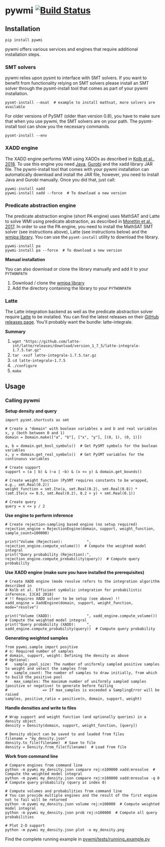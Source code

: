 # pywmi [![Build Status](https://travis-ci.org/samuelkolb/pywmi.svg?branch=master)](https://travis-ci.org/samuelkolb/pywmi)
## Installation

    pip install pywmi

pywmi offers various services and engines that require additional installation steps.

### SMT solvers
pywmi relies upon pysmt to interface with SMT solvers. If you want to benefit from functionality relying on SMT solvers
please install an SMT solver through the pysmt-install tool that comes as part of your pywmi installation.

    pysmt-install --msat  # example to install mathsat, more solvers are available
    
For older versions of PySMT (older than version 0.8), you have to make sure that when you use pywmi, the SMT solvers are on your path.
The pysmt-install tool can show you the necessary commands.

    pysmt-install --env

### XADD engine
The XADD engine performs WMI using XADDs as described in [Kolb et al., 2018](https://www.ijcai.org/proceedings/2018/698).
To use this engine you need [Java](https://www.oracle.com/technetwork/java/javase/downloads/index.html), [Gurobi](https://www.gurobi.com) and the xadd library JAR file.
The pywmi-install tool that comes with your pywmi installation can automatically download and install the JAR file,
however, you need to install Java and Gurobi manually. Once you did that, just call:

    pywmi-install xadd
    pywmi-install xadd --force  # To download a new version


### Predicate abstraction engine
The predicate abstraction engine (short PA engine) uses MathSAT and Latte to solve WMI using predicate abstraction, as 
described in [Morettin et al., 2017](https://www.ijcai.org/proceedings/2017/0100.pdf).
In order to use the PA engine, you need to install the MathSAT SMT solver (see instructions above),
Latte (see instructions below) and the [wmipa library](https://github.com/unitn-sml/wmi-pa). You can use the
`pysmt-install` utility to download the library.

    pywmi-install pa
    pywmi-install pa --force  # To download a new version

**Manual installation**

You can also download or clone the library manually and add it to your `PYTHONPATH`
1. Download / clone the [wmipa library](https://github.com/unitn-sml/wmi-pa)
2. Add the directory containing the library to your `PYTHONPATH`

### Latte
The Latte integration backend as well as the predicate abstraction solver require
[Latte](https://www.math.ucdavis.edu/~latte/software.php) to be installed. You can find the latest releases on their
[GitHub releases page](https://github.com/latte-int/latte/releases). You'll probably want the bundle: latte-integrale.

**Summary**
1. `wget "https://github.com/latte-int/latte/releases/download/version_1_7_5/latte-integrale-1.7.5.tar.gz"`
2. `tar -xvzf latte-integrale-1.7.5.tar.gz`
3. `cd latte-integrale-1.7.5`
4. `./configure`
5. `make`


## Usage
### Calling pywmi

**Setup density and query**

    import pysmt.shortcuts as smt
    
    # Create a "domain" with boolean variables a and b and real variables x, y (both between 0 and 1)
    domain = Domain.make(["a", "b"], ["x", "y"], [(0, 1), (0, 1)])
    
    a, b = domain.get_bool_symbols()  # Get PySMT symbols for the boolean variables
    x, y = domain.get_real_symbols()  # Get PySMT variables for the continuous variables
    
    # Create support
    support = (a | b) & (~a | ~b) & (x <= y) & domain.get_bounds()
    
    # Create weight function (PySMT requires constants to be wrapped, e.g., smt.Real(0.2))
    weight_function = smt.Ite(a, smt.Real(0.2), smt.Real(0.8)) * (smt.Ite(x <= 0.5, smt.Real(0.2), 0.2 + y) + smt.Real(0.1))
    
    # Create query
    query = x <= y / 2
    
**Use engine to perform inference**

    # Create rejection-sampling based engine (no setup required)
    rejection_engine = RejectionEngine(domain, support, weight_function, sample_count=100000)
    
    print("Volume (Rejection):           ", rejection_engine.compute_volume())  # Compute the weighted model integral
    print("Query probability (Rejection):", rejection_engine.compute_probability(query))  # Compute query probability
    
 **Use XADD engine (make sure you have installed the prerequisites)**
 
    # Create XADD engine (mode resolve refers to the integration algorithm described in
    # Kolb et al. Efficient symbolic integration for probabilistic inference. IJCAI 2018)
    # !! Requires XADD solver to be setup (see above) !!
    xadd_engine = XaddEngine(domain, support, weight_function, mode="resolve")
    
    print("Volume (XADD):                ", xadd_engine.compute_volume())  # Compute the weighted model integral
    print("Query probability (XADD):     ", xadd_engine.compute_probability(query))  # Compute query probability

**Generating weighted samples**

    from pywmi.sample import positive
    # n: Required number of samples
    # domain, support, weight: Defining the density as above
    # Optional:
    #   sample_pool_size: The number of uniformly sampled positive samples to weight and select the samples from
    #   sample_count: The number of samples to draw initially, from which to build the positive pool
    #   max_samples: The maximum number of uniformly sampled samples (positive or negative) to generate before failing
    #                => If max_samples is exceeded a SamplingError will be raised
    samples, positive_ratio = positive(n, domain, support, weight)
    
**Handle densities and write to files**

    # Wrap support and weight function (and optionally queries) in a density object
    density = Density(domain, support, weight_function, [query])
    
    # Density object can be saved to and loaded from files
    filename = "my_density.json"
    density.to_file(filename)  # Save to file
    density = Density.from_file(filename)  # Load from file

**Work from command line**

    # Compare engines from command line
    python -m pywmi my_density.json compare rej:n100000 xadd:mresolve  # Compute the weighted model integral
    python -m pywmi my_density.json compare rej:n100000 xadd:mresolve -q 0  # Compute query probability (query at index 0)
    
    # Compute volumes and probabilities from command line
    # You can provide multiple engines and the result of the first engine not to fail will be returned
    python -m pywmi my_density.json volume rej:n100000  # Compute weighted model integral
    python -m pywmi my_density.json prob rej:n100000  # Compute all query probabilities
    
    # Plot 2-D support
    python -m pywmi my_density.json plot -o my_density.png
    
Find the complete running example in [pywmi/tests/running_example.py](pywmi/tests/running_example.py)
